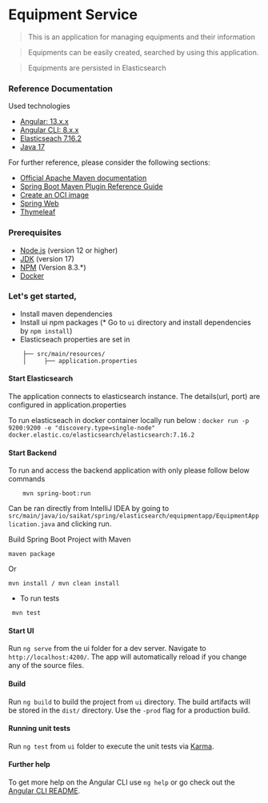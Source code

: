 # Equipment Service
> This is an application for managing equipments and their information

> Equipments can be easily created, searched by using this application.

> Equipments are persisted in Elasticsearch

### Reference Documentation

Used technologies

* [Angular: 13.x.x](https://angular.io/)
* [Angular CLI: 8.x.x](https://cli.angular.io/)
* [Elasticseach 7.16.2](https://www.elastic.co/site-search/)
* [Java 17](https://www.oracle.com/java/)

For further reference, please consider the following sections:

* [Official Apache Maven documentation](https://maven.apache.org/guides/index.html)
* [Spring Boot Maven Plugin Reference Guide](https://docs.spring.io/spring-boot/docs/2.7.0-SNAPSHOT/maven-plugin/reference/html/)
* [Create an OCI image](https://docs.spring.io/spring-boot/docs/2.7.0-SNAPSHOT/maven-plugin/reference/html/#build-image)
* [Spring Web](https://docs.spring.io/spring-boot/docs/2.6.3/reference/htmlsingle/#boot-features-developing-web-applications)
* [Thymeleaf](https://docs.spring.io/spring-boot/docs/2.6.3/reference/htmlsingle/#boot-features-spring-mvc-template-engines)

### Prerequisites

* [Node.js](https://nodejs.org/) (version 12 or higher)
* [JDK](http://www.oracle.com/technetwork/java/javase/downloads/index.html) (version 17)
* [NPM](https://www.npmjs.com/get-npm) (Version 8.3.*)
* [Docker](https://www.docker.com/)

### Let's get started,

* Install maven dependencies
* Install ui npm packages (* Go to `ui` directory and install dependencies by `npm install`)
* Elasticseach properties are set in
```
    ├── src/main/resources/
    │     ├── application.properties
```

#### Start Elasticsearch 
The application connects to elasticsearch instance. The details(url, port) are configured 
in application.properties

To run elasticseach in docker container locally run below :
 ```docker run -p 9200:9200 -e "discovery.type=single-node" docker.elastic.co/elasticsearch/elasticsearch:7.16.2```
#### Start Backend
To run and access the backend application with only please follow below commands

```
    mvn spring-boot:run
```

Can be ran directly from IntelliJ IDEA by going to `src/main/java/io/saikat/spring/elasticsearch/equipmentapp/EquipmentApplication.java` and clicking run.

Build Spring Boot Project with Maven

```maven package```

Or

    mvn install / mvn clean install

* To run tests

``` mvn test```

#### Start UI
Run `ng serve` from the ui folder for a dev server. Navigate to `http://localhost:4200/`. The app will automatically reload if you change any of the source files.

#### Build

Run `ng build` to build the project from `ui` directory. The build artifacts will be stored in the `dist/` directory. Use the `-prod` flag for a production build.

#### Running unit tests

Run `ng test` from `ui` folder to execute the unit tests via [Karma](https://karma-runner.github.io).

#### Further help

To get more help on the Angular CLI use `ng help` or go check out the [Angular CLI README](https://github.com/angular/angular-cli/blob/master/README.md).
